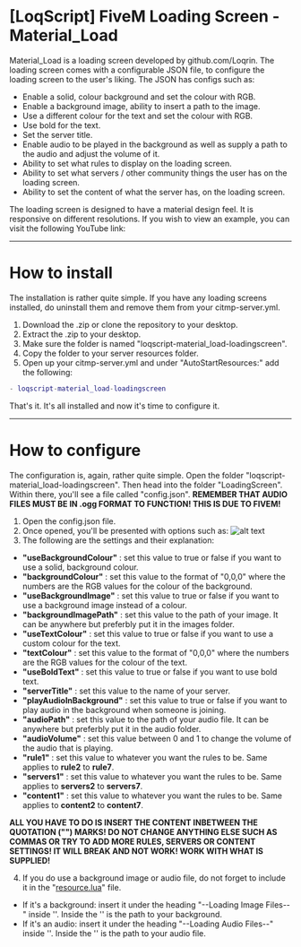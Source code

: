 # [LoqScript] FiveM Loading Screen - Material_Load
Material_Load is a loading screen developed by github.com/Loqrin. The loading screen comes with a configurable JSON file, to configure the loading screen to the user's liking. The JSON has configs such as:
+ Enable a solid, colour background and set the colour with RGB.
+ Enable a background image, ability to insert a path to the image.
+ Use a different colour for the text and set the colour with RGB.
+ Use bold for the text.
+ Set the server title.
+ Enable audio to be played in the background as well as supply a path to the audio and adjust the volume of it.
+ Ability to set what rules to display on the loading screen.
+ Ability to set what servers / other community things the user has on the loading screen.
+ Ability to set the content of what the server has, on the loading screen.

The loading screen is designed to have a material design feel. It is responsive on different resolutions. If you wish to view an example, you can visit the following YouTube link:

---

# How to install
The installation is rather quite simple. If you have any loading screens installed, do uninstall them and remove them from your citmp-server.yml.

1. Download the .zip or clone the repository to your desktop.
2. Extract the .zip to your desktop.
3. Make sure the folder is named "loqscript-material_load-loadingscreen".
4. Copy the folder to your server resources folder.
5. Open up your citmp-server.yml and under "AutoStartResources:" add the following:
```lua
- loqscript-material_load-loadingscreen
```
That's it. It's all installed and now it's time to configure it.

---

# How to configure
The configuration is, again, rather quite simple. Open the folder "loqscript-material_load-loadingscreen". Then head into the folder "LoadingScreen". Within there, you'll see a file called "config.json". **REMEMBER THAT AUDIO FILES MUST BE IN .ogg FORMAT TO FUNCTION! THIS IS DUE TO FIVEM!**

1. Open the config.json file.
2. Once opened, you'll be presented with options such as:
![alt text](http://i.imgur.com/KAA7fxy.png "config.json Settings")
3. The following are the settings and their explanation:
  * **"useBackgroundColour"** : set this value to true or false if you want to use a solid, background colour.
  * **"backgroundColour"** : set this value to the format of "0,0,0" where the numbers are the RGB values for the colour of the background.
  * **"useBackgroundImage"** : set this value to true or false if you want to use a background image instead of a colour.
  * **"backgroundImagePath"** : set this value to the path of your image. It can be anywhere but preferbly put it in the images folder.
  * **"useTextColour"** : set this value to true or false if you want to use a custom colour for the text.
  * **"textColour"** : set this value to the format of "0,0,0" where the numbers are the RGB values for the colour of the text.
  * **"useBoldText"** : set this value to true or false if you want to use bold text.
  * **"serverTitle"** : set this value to the name of your server.
  * **"playAudioInBackground"** : set this value to true or false if you want to play audio in the background when someone is joining.
  * **"audioPath"** : set this value to the path of your audio file. It can be anywhere but preferbly put it in the audio folder.
  * **"audioVolume"** : set this value between 0 and 1 to change the volume of the audio that is playing.
  * **"rule1"** : set this value to whatever you want the rules to be. Same applies to **rule2** to **rule7**.
  * **"servers1"** : set this value to whatever you want the rules to be. Same applies to **servers2** to **servers7**.
  * **"content1"** : set this value to whatever you want the rules to be. Same applies to **content2** to **content7**.
  
  **ALL YOU HAVE TO DO IS INSERT THE CONTENT INBETWEEN THE QUOTATION ("") MARKS! DO NOT CHANGE ANYTHING ELSE SUCH AS COMMAS OR TRY TO ADD MORE RULES, SERVERS OR CONTENT SETTINGS! IT WILL BREAK AND NOT WORK! WORK WITH WHAT IS SUPPLIED!**
  
4. If you do use a background image or audio file, do not forget to include it in the "[resource.lua](../blob/master/__resource.lua)" file. 
  * If it's a background: insert it under the heading "--Loading Image Files--" inside ''. Inside the '' is the path to your background.
  * If it's an audio: insert it under the heading "--Loading Audio Files--" inside ''. Inside the '' is the path to your audio file.
